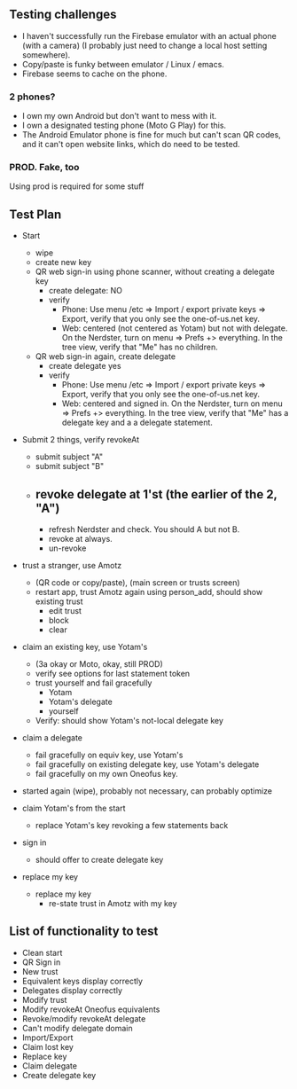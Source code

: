 ## Testing challenges
- I haven't successfully run the Firebase emulator with an actual phone (with a camera) (I probably just need to change a local host setting somewhere).
- Copy/paste is funky between emulator / Linux / emacs.
- Firebase seems to cache on the phone.

### 2 phones?
- I own my own Android but don't want to mess with it.
- I own a designated testing phone (Moto G Play) for this.
- The Android Emulator phone is fine for much but can't scan QR codes, and it can't open website links, 
  which do need to be tested.

### PROD. Fake, too
Using prod is required for some stuff

## Test Plan

- Start
    - wipe
    - create new key
  - QR web sign-in using phone scanner, without creating a delegate key
    - create delegate: NO
    - verify
      - Phone: Use menu /etc => Import / export private keys => Export, verify that you only see the one-of-us.net key.
      - Web: centered (not centered as Yotam) but not with delegate. On the Nerdster, turn on menu => Prefs +> everything. In the tree view, verify that "Me" has no children. 
  - QR web sign-in again, create delegate
    - create delegate yes
    - verify
      - Phone: Use menu /etc => Import / export private keys => Export, verify that you only see the one-of-us.net key.
      - Web: centered and signed in. On the Nerdster, turn on menu => Prefs +> everything. In the tree view, verify that "Me" has a delegate key and a a delegate statement.

- Submit 2 things, verify revokeAt 
  - submit subject "A"
  - submit subject "B"
  - revoke delegate at 1'st (the earlier of the 2, "A")
    - 
      - refresh Nerdster and check. You should A but not B.
      - revoke at always.
      - un-revoke

- trust a stranger, use Amotz
  - (QR code or copy/paste), (main screen or trusts screen)
  - restart app, trust Amotz again using person_add, should show existing trust
    - edit trust
    - block
    - clear

- claim an existing key, use Yotam's
    - (3a okay or Moto, okay, still PROD)
    - verify see options for last statement token
  - trust yourself and fail gracefully
    - Yotam
    - Yotam's delegate
    - yourself
  - Verify: should show Yotam's not-local delegate key

- claim a delegate
  - fail gracefully on equiv key, use Yotam's
  - fail gracefully on existing delegate key, use Yotam's delegate
  - fail gracefully on my own Oneofus key.

- started again (wipe), probably not necessary, can probably optimize

- claim Yotam's from the start
  - replace Yotam's key revoking a few statements back
- sign in
  - should offer to create delegate key

- replace my key
  - replace my key
    - re-state trust in Amotz with my key

## List of functionality to test
- Clean start
- QR Sign in
- New trust
- Equivalent keys display correctly
- Delegates display correctly
- Modify trust
- Modify revokeAt Oneofus equivalents
- Revoke/modify revokeAt delegate
- Can't modify delegate domain
- Import/Export
- Claim lost key
- Replace key
- Claim delegate
- Create delegate key

